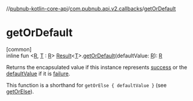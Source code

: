 //[pubnub-kotlin-core-api](../../index.md)/[com.pubnub.api.v2.callbacks](index.md)/[getOrDefault](get-or-default.md)

# getOrDefault

[common]\
inline fun &lt;[R](get-or-default.md), [T](get-or-default.md) : [R](get-or-default.md)&gt; [Result](-result/index.md)&lt;[T](get-or-default.md)&gt;.[getOrDefault](get-or-default.md)(defaultValue: [R](get-or-default.md)): [R](get-or-default.md)

Returns the encapsulated value if this instance represents [success](-result/is-success.md) or the [defaultValue](get-or-default.md) if it is [failure](-result/is-failure.md).

This function is a shorthand for `getOrElse { defaultValue }` (see [getOrElse](get-or-else.md)).

